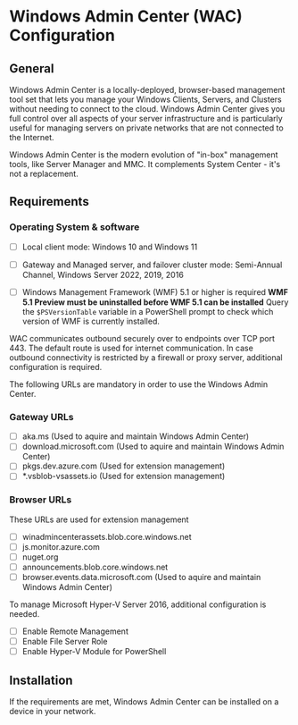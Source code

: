 # Windows Admin Center (WAC) Configuration
## General
Windows Admin Center is a locally-deployed, browser-based management tool set that lets you manage your Windows Clients, Servers, and Clusters without needing to connect to the cloud. Windows Admin Center gives you full control over all aspects of your server infrastructure and is particularly useful for managing servers on private networks that are not connected to the Internet.

Windows Admin Center is the modern evolution of "in-box" management tools, like Server Manager and MMC. It complements System Center - it's not a replacement.

## Requirements
### Operating System & software
- [ ] Local client mode: Windows 10 and Windows 11
- [ ] Gateway and Managed server, and failover cluster mode: Semi-Annual Channel, Windows Server 2022, 2019, 2016

- [ ] Windows Management Framework (WMF) 5.1 or higher is required
**WMF 5.1 Preview must be uninstalled before WMF 5.1 can be installed**
Query the `$PSVersionTable` variable in a PowerShell prompt to check which version of WMF is currently installed.

WAC communicates outbound securely over to endpoints over TCP port 443. The default route is used for internet communication.
In case outbound connectivity is restricted by a firewall or proxy server, additional configuration is required.

The following URLs are mandatory in order to use the Windows Admin Center.
### Gateway URLs
- [ ] aka.ms (Used to aquire and maintain Windows Admin Center)
- [ ] download.microsoft.com (Used to aquire and maintain Windows Admin Center)
- [ ] pkgs.dev.azure.com (Used for extension management)
- [ ] *.vsblob-vsassets.io (Used for extension management)

### Browser URLs
These URLs are used for extension management
- [ ] winadmincenterassets.blob.core.windows.net
- [ ] js.monitor.azure.com
- [ ] nuget.org
- [ ] announcements.blob.core.windows.net
- [ ] browser.events.data.microsoft.com (Used to aquire and maintain Windows Admin Center)

To manage Microsoft Hyper-V Server 2016, additional configuration is needed.
- [ ] Enable Remote Management
- [ ] Enable File Server Role
- [ ] Enable Hyper-V Module for PowerShell

## Installation
If the requirements are met, Windows Admin Center can be installed on a device in your network.